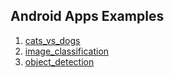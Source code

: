 ## Android Apps Examples
1. [cats_vs_dogs](https://github.com/lmoroney/dlaicourse/tree/master/TensorFlow%20Deployment/Course%202%20-%20TensorFlow%20Lite/Week%202/Examples/Android%20Apps/cats_vs_dogs)
2. [image_classification](https://github.com/lmoroney/dlaicourse/tree/master/TensorFlow%20Deployment/Course%202%20-%20TensorFlow%20Lite/Week%202/Examples/Android%20Apps/image_classification)
3. [object_detection](https://github.com/lmoroney/dlaicourse/tree/master/TensorFlow%20Deployment/Course%202%20-%20TensorFlow%20Lite/Week%202/Examples/Android%20Apps/object_detection)


